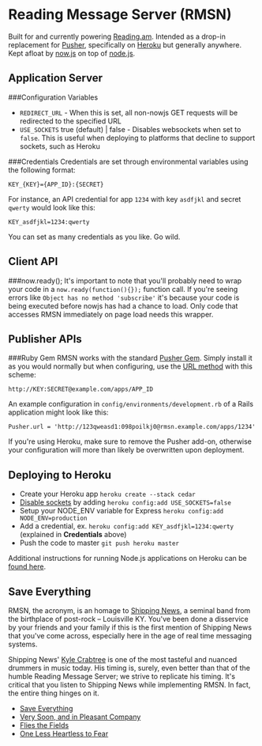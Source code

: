 Reading Message Server (RMSN)
=============================
Built for and currently powering [Reading.am](http://reading.am).
Intended as a drop-in replacement for [Pusher](http://pusher.com),
specifically on [Heroku](http://www.heroku.com) but generally anywhere.
Kept afloat by [now.js](http://nowjs.com) on top of [node.js](http://nodejs.org).

Application Server
------------------
###Configuration Variables

* `REDIRECT_URL` - When this is set, all non-nowjs GET requests will be
  redirected to the specified URL
* `USE_SOCKETS` true (default) | false - Disables websockets when set to
  `false`. This is useful when deploying to platforms that decline to
  support sockets, such as Heroku

###Credentials
Credentials are set through environmental variables using the following
format:

    KEY_{KEY}={APP_ID}:{SECRET}

For instance, an API credential for app `1234` with key `asdfjkl` and
secret `qwerty` would look like this:

    KEY_asdfjkl=1234:qwerty

You can set as many credentials as you like. Go wild.

Client API
----------
###now.ready();
It's important to note that you'll probably need to wrap your code in a
`now.ready(function(){});` function call. If you're seeing errors like
`Object has no method 'subscribe'` it's because your code is being executed
before nowjs has had a chance to load. Only code that accesses RMSN
immediately on page load needs this wrapper.

Publisher APIs
--------------
###Ruby Gem
RMSN works with the standard [Pusher Gem](https://github.com/pusher/pusher-gem).
Simply install it as you would normally but when configuring, use the [URL
method](https://github.com/pusher/pusher-gem/blob/master/lib/pusher.rb#L50)
with this scheme:

    http://KEY:SECRET@example.com/apps/APP_ID

An example configuration in `config/environments/development.rb` of a
Rails application might look like this:

    Pusher.url = 'http://123qweasd1:098poilkj0@rmsn.example.com/apps/1234'

If you're using Heroku, make sure to remove the Pusher add-on, otherwise
your configuration will more than likely be overwritten upon deployment.

Deploying to Heroku
-------------------

* Create your Heroku app `heroku create --stack cedar`
* [Disable sockets](https://twitter.com/#!/NowJsTeam/status/115861105032708096) by adding `heroku config:add USE_SOCKETS=false`
* Setup your NODE_ENV variable for Express `heroku config:add NODE_ENV=production`
* Add a credential, ex. `heroku config:add KEY_asdfjkl=1234:qwerty`
  (explained in **Credentials** above)
* Push the code to master `git push heroku master`

Additional instructions for running Node.js applications on Heroku can
be [found here](http://devcenter.heroku.com/articles/node-js).

Save Everything
---------------
RMSN, the acronym, is an homage to [Shipping News](http://www.shippingnews.org),
a seminal band from the birthplace of post-rock – Louisville KY.
You've been done a disservice by your friends and your family if this is
the first mention of Shipping News that you've come across,
especially here in the age of real time messaging systems.

Shipping News' [Kyle Crabtree](http://history.louisvillehardcore.com/index.php?title=Kyle_Crabtree) is one of the most tasteful and nuanced
drummers in music today. His timing is, surely, even better than that 
of the humble Reading Message Server; we strive to replicate his timing.
It's critical that you listen to Shipping News while implementing RMSN.
In fact, the entire thing hinges on it.

* [Save Everything](http://grooveshark.com/#/album/Save+Everything/649951)
* [Very Soon, and in Pleasant Company](http://grooveshark.com/#/album/Very+Soon+And+In+Pleasant+Company/459292)
* [Flies the Fields](http://grooveshark.com/#/album/Flies+The+Fields/248240)
* [One Less Heartless to Fear](http://shippingnews.bandcamp.com/album/one-less-heartless-to-fear)

